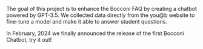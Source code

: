 The goal of this project is to enhance the Bocconi FAQ by creating a chatbot powered by GPT-3.5. We collected data directly from the you@b website
to fine-tune a model and make it able to answer student questions.

In February, 2024 we finally announced the release of the first Bocconi Chatbot, try it out!